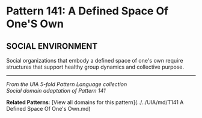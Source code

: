 # Pattern 141: A Defined Space Of One'S Own

## SOCIAL ENVIRONMENT

Social organizations that embody a defined space of one's own require structures that support healthy group dynamics and collective purpose.

---

*From the UIA 5-fold Pattern Language collection*  
*Social domain adaptation of Pattern 141*

**Related Patterns**: [View all domains for this pattern](../../UIA/md/T141 A Defined Space Of One's Own.md)